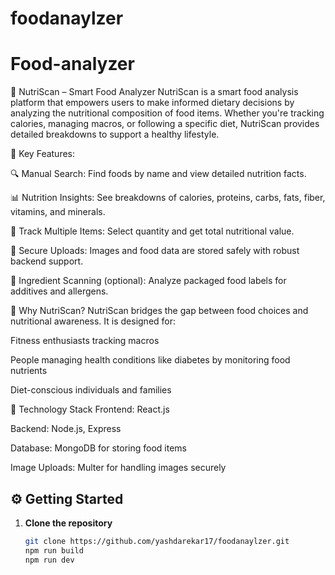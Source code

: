 # foodanaylzer
# Food-analyzer
🥗 NutriScan – Smart Food Analyzer
NutriScan is a smart food analysis platform that empowers users to make informed dietary decisions by analyzing the nutritional composition of food items. Whether you're tracking calories, managing macros, or following a specific diet, NutriScan provides detailed breakdowns to support a healthy lifestyle.

🌟 Key Features:

🔍 Manual Search: Find foods by name and view detailed nutrition facts.

📊 Nutrition Insights: See breakdowns of calories, proteins, carbs, fats, fiber, vitamins, and minerals.

🛒 Track Multiple Items: Select quantity and get total nutritional value.

📁 Secure Uploads: Images and food data are stored safely with robust backend support.

🧾 Ingredient Scanning (optional): Analyze packaged food labels for additives and allergens.

🎯 Why NutriScan?
NutriScan bridges the gap between food choices and nutritional awareness. It is designed for:

Fitness enthusiasts tracking macros

People managing health conditions like diabetes by monitoring food nutrients

Diet-conscious individuals and families

🔧 Technology Stack
Frontend: React.js

Backend: Node.js, Express

Database: MongoDB for storing food items

Image Uploads: Multer for handling images securely

## ⚙️ Getting Started

1. **Clone the repository**
   ```bash
   git clone https://github.com/yashdarekar17/foodanaylzer.git
   npm run build
   npm run dev


